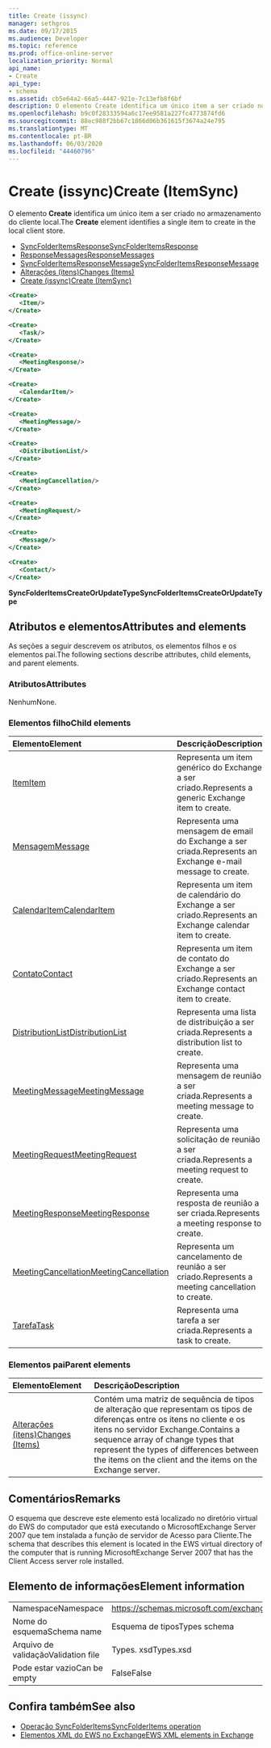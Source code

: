 ```yaml
---
title: Create (issync)
manager: sethgros
ms.date: 09/17/2015
ms.audience: Developer
ms.topic: reference
ms.prod: office-online-server
localization_priority: Normal
api_name:
- Create
api_type:
- schema
ms.assetid: cb5e64a2-66a5-4447-921e-7c13efb8f6bf
description: O elemento Create identifica um único item a ser criado no armazenamento do cliente local.
ms.openlocfilehash: b9c0f28333594a6c17ee9581a227fc4773874fd6
ms.sourcegitcommit: 88ec988f2bb67c1866d06b361615f3674a24e795
ms.translationtype: MT
ms.contentlocale: pt-BR
ms.lasthandoff: 06/03/2020
ms.locfileid: "44460796"
---
```

# <a name="create-itemsync"></a><span data-ttu-id="c7c5b-103">Create (issync)</span><span class="sxs-lookup"><span data-stu-id="c7c5b-103">Create (ItemSync)</span></span>

<span data-ttu-id="c7c5b-104">O elemento **Create** identifica um único item a ser criado no armazenamento do cliente local.</span><span class="sxs-lookup"><span data-stu-id="c7c5b-104">The **Create** element identifies a single item to create in the local client store.</span></span> 
  
- [<span data-ttu-id="c7c5b-105">SyncFolderItemsResponse</span><span class="sxs-lookup"><span data-stu-id="c7c5b-105">SyncFolderItemsResponse</span></span>](syncfolderitemsresponse.md) 
- [<span data-ttu-id="c7c5b-106">ResponseMessages</span><span class="sxs-lookup"><span data-stu-id="c7c5b-106">ResponseMessages</span></span>](responsemessages.md) 
- [<span data-ttu-id="c7c5b-107">SyncFolderItemsResponseMessage</span><span class="sxs-lookup"><span data-stu-id="c7c5b-107">SyncFolderItemsResponseMessage</span></span>](syncfolderitemsresponsemessage.md) 
- [<span data-ttu-id="c7c5b-108">Alterações (itens)</span><span class="sxs-lookup"><span data-stu-id="c7c5b-108">Changes (Items)</span></span>](changes-items.md) 
- [<span data-ttu-id="c7c5b-109">Create (issync)</span><span class="sxs-lookup"><span data-stu-id="c7c5b-109">Create (ItemSync)</span></span>](create-itemsync.md)
  
```xml
<Create>
   <Item/>
</Create>
```

```xml
<Create>
   <Task/> 
</Create>
```

```xml
<Create>
   <MeetingResponse/>
</Create>
```

```xml
<Create>
   <CalendarItem/>
</Create>
```

```xml
<Create>
   <MeetingMessage/>
</Create>
```

```xml
<Create>
   <DistributionList/>
</Create>
```

```xml
<Create>
   <MeetingCancellation/>
</Create>
```

```xml
<Create>
   <MeetingRequest/> 
</Create>
```

```xml
<Create>
   <Message/> 
</Create>
```

```xml
<Create>
   <Contact/> 
</Create>
```

<span data-ttu-id="c7c5b-110">**SyncFolderItemsCreateOrUpdateType**</span><span class="sxs-lookup"><span data-stu-id="c7c5b-110">**SyncFolderItemsCreateOrUpdateType**</span></span>

## <a name="attributes-and-elements"></a><span data-ttu-id="c7c5b-111">Atributos e elementos</span><span class="sxs-lookup"><span data-stu-id="c7c5b-111">Attributes and elements</span></span>

<span data-ttu-id="c7c5b-112">As seções a seguir descrevem os atributos, os elementos filhos e os elementos pai.</span><span class="sxs-lookup"><span data-stu-id="c7c5b-112">The following sections describe attributes, child elements, and parent elements.</span></span>
  
### <a name="attributes"></a><span data-ttu-id="c7c5b-113">Atributos</span><span class="sxs-lookup"><span data-stu-id="c7c5b-113">Attributes</span></span>

<span data-ttu-id="c7c5b-114">Nenhum</span><span class="sxs-lookup"><span data-stu-id="c7c5b-114">None.</span></span>
  
### <a name="child-elements"></a><span data-ttu-id="c7c5b-115">Elementos filho</span><span class="sxs-lookup"><span data-stu-id="c7c5b-115">Child elements</span></span>

|<span data-ttu-id="c7c5b-116">**Elemento**</span><span class="sxs-lookup"><span data-stu-id="c7c5b-116">**Element**</span></span>|<span data-ttu-id="c7c5b-117">**Descrição**</span><span class="sxs-lookup"><span data-stu-id="c7c5b-117">**Description**</span></span>|
|:-----|:-----|
|[<span data-ttu-id="c7c5b-118">Item</span><span class="sxs-lookup"><span data-stu-id="c7c5b-118">Item</span></span>](item.md) <br/> |<span data-ttu-id="c7c5b-119">Representa um item genérico do Exchange a ser criado.</span><span class="sxs-lookup"><span data-stu-id="c7c5b-119">Represents a generic Exchange item to create.</span></span>  <br/> |
|[<span data-ttu-id="c7c5b-120">Mensagem</span><span class="sxs-lookup"><span data-stu-id="c7c5b-120">Message</span></span>](message-ex15websvcsotherref.md) <br/> |<span data-ttu-id="c7c5b-121">Representa uma mensagem de email do Exchange a ser criada.</span><span class="sxs-lookup"><span data-stu-id="c7c5b-121">Represents an Exchange e-mail message to create.</span></span>  <br/> |
|[<span data-ttu-id="c7c5b-122">CalendarItem</span><span class="sxs-lookup"><span data-stu-id="c7c5b-122">CalendarItem</span></span>](calendaritem.md) <br/> |<span data-ttu-id="c7c5b-123">Representa um item de calendário do Exchange a ser criado.</span><span class="sxs-lookup"><span data-stu-id="c7c5b-123">Represents an Exchange calendar item to create.</span></span>  <br/> |
|[<span data-ttu-id="c7c5b-124">Contato</span><span class="sxs-lookup"><span data-stu-id="c7c5b-124">Contact</span></span>](contact.md) <br/> |<span data-ttu-id="c7c5b-125">Representa um item de contato do Exchange a ser criado.</span><span class="sxs-lookup"><span data-stu-id="c7c5b-125">Represents an Exchange contact item to create.</span></span>  <br/> |
|[<span data-ttu-id="c7c5b-126">DistributionList</span><span class="sxs-lookup"><span data-stu-id="c7c5b-126">DistributionList</span></span>](distributionlist.md) <br/> |<span data-ttu-id="c7c5b-127">Representa uma lista de distribuição a ser criada.</span><span class="sxs-lookup"><span data-stu-id="c7c5b-127">Represents a distribution list to create.</span></span>  <br/> |
|[<span data-ttu-id="c7c5b-128">MeetingMessage</span><span class="sxs-lookup"><span data-stu-id="c7c5b-128">MeetingMessage</span></span>](meetingmessage.md) <br/> |<span data-ttu-id="c7c5b-129">Representa uma mensagem de reunião a ser criada.</span><span class="sxs-lookup"><span data-stu-id="c7c5b-129">Represents a meeting message to create.</span></span>  <br/> |
|[<span data-ttu-id="c7c5b-130">MeetingRequest</span><span class="sxs-lookup"><span data-stu-id="c7c5b-130">MeetingRequest</span></span>](meetingrequest.md) <br/> |<span data-ttu-id="c7c5b-131">Representa uma solicitação de reunião a ser criada.</span><span class="sxs-lookup"><span data-stu-id="c7c5b-131">Represents a meeting request to create.</span></span>  <br/> |
|[<span data-ttu-id="c7c5b-132">MeetingResponse</span><span class="sxs-lookup"><span data-stu-id="c7c5b-132">MeetingResponse</span></span>](meetingresponse.md) <br/> |<span data-ttu-id="c7c5b-133">Representa uma resposta de reunião a ser criada.</span><span class="sxs-lookup"><span data-stu-id="c7c5b-133">Represents a meeting response to create.</span></span>  <br/> |
|[<span data-ttu-id="c7c5b-134">MeetingCancellation</span><span class="sxs-lookup"><span data-stu-id="c7c5b-134">MeetingCancellation</span></span>](meetingcancellation.md) <br/> |<span data-ttu-id="c7c5b-135">Representa um cancelamento de reunião a ser criado.</span><span class="sxs-lookup"><span data-stu-id="c7c5b-135">Represents a meeting cancellation to create.</span></span>  <br/> |
|[<span data-ttu-id="c7c5b-136">Tarefa</span><span class="sxs-lookup"><span data-stu-id="c7c5b-136">Task</span></span>](task.md) <br/> |<span data-ttu-id="c7c5b-137">Representa uma tarefa a ser criada.</span><span class="sxs-lookup"><span data-stu-id="c7c5b-137">Represents a task to create.</span></span>  <br/> |
   
### <a name="parent-elements"></a><span data-ttu-id="c7c5b-138">Elementos pai</span><span class="sxs-lookup"><span data-stu-id="c7c5b-138">Parent elements</span></span>

|<span data-ttu-id="c7c5b-139">**Elemento**</span><span class="sxs-lookup"><span data-stu-id="c7c5b-139">**Element**</span></span>|<span data-ttu-id="c7c5b-140">**Descrição**</span><span class="sxs-lookup"><span data-stu-id="c7c5b-140">**Description**</span></span>|
|:-----|:-----|
|[<span data-ttu-id="c7c5b-141">Alterações (itens)</span><span class="sxs-lookup"><span data-stu-id="c7c5b-141">Changes (Items)</span></span>](changes-items.md) <br/> |<span data-ttu-id="c7c5b-142">Contém uma matriz de sequência de tipos de alteração que representam os tipos de diferenças entre os itens no cliente e os itens no servidor Exchange.</span><span class="sxs-lookup"><span data-stu-id="c7c5b-142">Contains a sequence array of change types that represent the types of differences between the items on the client and the items on the Exchange server.</span></span>  <br/> |
   
## <a name="remarks"></a><span data-ttu-id="c7c5b-143">Comentários</span><span class="sxs-lookup"><span data-stu-id="c7c5b-143">Remarks</span></span>

<span data-ttu-id="c7c5b-144">O esquema que descreve este elemento está localizado no diretório virtual do EWS do computador que está executando o MicrosoftExchange Server 2007 que tem instalada a função de servidor de Acesso para Cliente.</span><span class="sxs-lookup"><span data-stu-id="c7c5b-144">The schema that describes this element is located in the EWS virtual directory of the computer that is running MicrosoftExchange Server 2007 that has the Client Access server role installed.</span></span>
  
## <a name="element-information"></a><span data-ttu-id="c7c5b-145">Elemento de informações</span><span class="sxs-lookup"><span data-stu-id="c7c5b-145">Element information</span></span>

|||
|:-----|:-----|
|<span data-ttu-id="c7c5b-146">Namespace</span><span class="sxs-lookup"><span data-stu-id="c7c5b-146">Namespace</span></span>  <br/> |https://schemas.microsoft.com/exchange/services/2006/types  <br/> |
|<span data-ttu-id="c7c5b-147">Nome do esquema</span><span class="sxs-lookup"><span data-stu-id="c7c5b-147">Schema name</span></span>  <br/> |<span data-ttu-id="c7c5b-148">Esquema de tipos</span><span class="sxs-lookup"><span data-stu-id="c7c5b-148">Types schema</span></span>  <br/> |
|<span data-ttu-id="c7c5b-149">Arquivo de validação</span><span class="sxs-lookup"><span data-stu-id="c7c5b-149">Validation file</span></span>  <br/> |<span data-ttu-id="c7c5b-150">Types. xsd</span><span class="sxs-lookup"><span data-stu-id="c7c5b-150">Types.xsd</span></span>  <br/> |
|<span data-ttu-id="c7c5b-151">Pode estar vazio</span><span class="sxs-lookup"><span data-stu-id="c7c5b-151">Can be empty</span></span>  <br/> |<span data-ttu-id="c7c5b-152">False</span><span class="sxs-lookup"><span data-stu-id="c7c5b-152">False</span></span>  <br/> |
   
## <a name="see-also"></a><span data-ttu-id="c7c5b-153">Confira também</span><span class="sxs-lookup"><span data-stu-id="c7c5b-153">See also</span></span>

- [<span data-ttu-id="c7c5b-154">Operação SyncFolderItems</span><span class="sxs-lookup"><span data-stu-id="c7c5b-154">SyncFolderItems operation</span></span>](syncfolderitems-operation.md)
- [<span data-ttu-id="c7c5b-155">Elementos XML do EWS no Exchange</span><span class="sxs-lookup"><span data-stu-id="c7c5b-155">EWS XML elements in Exchange</span></span>](ews-xml-elements-in-exchange.md)

